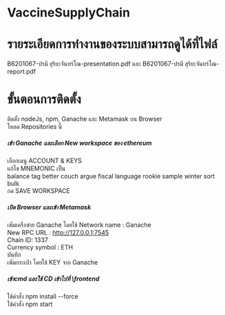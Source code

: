 # VaccineSupplyChain<br />

# รายระเอียดการทำงานของระบบสามารถดูได้ที่ไฟล์<br />
B6201067-ปรมี สุริยะจันทร์โณ-presentation.pdf และ B6201067-ปรมี สุริยะจันทร์โณ-report.pdf<br />


# ขั้นตอนการติดตั้ง<br />
ติดตั้ง nodeJs, npm, Ganache และ Metamask บน Browser<br />
โหลด Repositories นี้<br />

##### เข้า Ganache และเลือก New workspace ของ ethereum<br />
เลือกเมนู ACCOUNT & KEYS<br />
แก้ไข MNEMONIC เป็น <br />
balance tag better couch argue fiscal language rookie sample winter sort bulk<br />
กด SAVE WORKSPACE<br />

##### เปิด Browser และเข้า Metamask<br />
เพิ่มเครือข่าย Ganache โดยใช้
Network name : Ganache <br />
New RPC URL : http://127.0.0.1:7545 <br />
Chain ID: 1337 <br />
Currency symbol : ETH <br />
บันทึก <br />
เพิ่มกระเป๋า โดยใช้ KEY จาก Ganache<br>



##### เข้าcmd และใช้ CD เข้าไปที่ \frontend<br />
ใช้คำสั่ง npm install --force<br />
ใช้คำสั่ง npm start<br />
